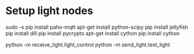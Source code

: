 # Setup light nodes
sudo -s
pip install paho-mqtt
apt-get install python-scipy
pip install jellyfish
pip install dill
pip install pycrypto
apt-get install cython
pip install cython

python -m receive_light.light_control
python -m send_light.test_light
